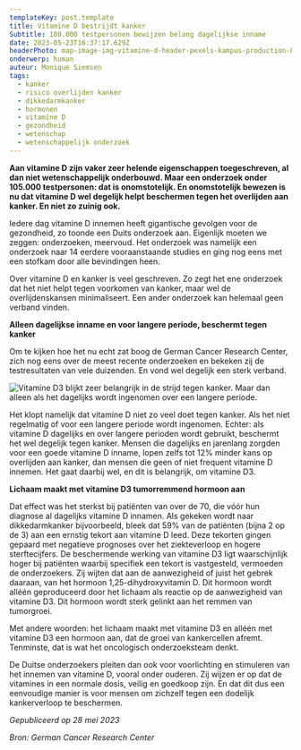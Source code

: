 ```yaml
---
templateKey: post.template
title: Vitamine D bestrijdt kanker
Subtitle: 100.000 testpersonen bewijzen belang dagelijkse inname
date: 2023-05-23T16:37:17.629Z
headerPhoto: map-image-img-vitamine-d-header-pexels-kampus-production-805405-jpg-bron-pexels-kampus-productions-onderschrift-vitamine-d-header
onderwerp: human
auteur: Monique Siemsen
tags:
  - kanker
  - risico overlijden kanker
  - dikkedarmkanker
  - hormonen
  - vitamine D
  - gezondheid
  - wetenschap
  - wetenschappelijk onderzoek
---
```

**Aan vitamine D zijn vaker zeer helende eigenschappen toegeschreven, al dan niet wetenschappelijk onderbouwd. Maar een onderzoek onder 105.000 testpersonen: dat is onomstotelijk. En onomstotelijk bewezen is nu dat vitamine D wel degelijk helpt beschermen tegen het overlijden aan kanker. En niet zo zuinig ook.**

Iedere dag vitamine D innemen heeft gigantische gevolgen voor de gezondheid, zo toonde een Duits onderzoek aan. Eigenlijk moeten we zeggen: onderzoeken, meervoud. Het onderzoek was namelijk een onderzoek naar 14 eerdere vooraanstaande studies en ging nog eens met een stofkam door alle bevindingen heen.

Over vitamine D en kanker is veel geschreven. Zo zegt het ene onderzoek dat het niet helpt tegen voorkomen van kanker, maar wel de overlijdenskansen minimaliseert. Een ander onderzoek kan helemaal geen verband vinden.

**A﻿lleen dagelijkse inname en voor langere periode, beschermt tegen kanker**

Om te kijken hoe het nu echt zat boog de German Cancer Research Center, zich nog eens over de meest recente onderzoeken en bekeken zij de testresultaten van vele duizenden. En vond wel degelijk een sterk verband. 

![Vitamine D3 blijkt zeer belangrijk in de strijd tegen kanker. Maar dan alleen als het dagelijks wordt ingenomen over een langere periode.](/img/vitamine-2-2-pexels-pavel-danilyuk-5998499.jpg "Pexels: Pavel Danilyuk")

Het klopt namelijk dat vitamine D niet zo veel doet tegen kanker. Als het niet regelmatig of voor een langere periode wordt ingenomen. Echter: als vitamine D dagelijks en over langere perioden wordt gebruikt, beschermt het wel degelijk tegen kanker. Mensen die dagelijks en jarenlang zorgden voor een goede vitamine D inname, lopen zelfs tot 12% minder kans op overlijden aan kanker, dan mensen die geen of niet frequent vitamine D innemen. Het gaat daarbij wel, en dit is belangrijk, om vitamine D3.

**L﻿ichaam maakt met vitamine D3 tumorremmend hormoon aan**

Dat effect was het sterkst bij patiënten van over de 70, die vóór hun diagnose al dagelijks vitamine D innamen. Als gekeken wordt naar dikkedarmkanker bijvoorbeeld, bleek dat 59% van de patiënten (bijna 2 op de 3) aan een ernstig tekort aan vitamine D leed. Deze tekorten gingen gepaard met negatieve prognoses over het ziekteverloop en hogere sterftecijfers. De beschermende werking van vitamine D3 ligt waarschijnlijk hoger bij patiënten waarbij specifiek een tekort is vastgesteld, vermoeden de onderzoekers. Zij wijten dat aan de aanwezigheid of juist het gebrek daaraan, van het hormoon 1,25-dihydroxyvitamin D. Dit hormoon wordt alléén geproduceerd door het lichaam als reactie op de aanwezigheid van vitamine D3. Dit hormoon wordt sterk gelinkt aan het remmen van tumorgroei.

Met andere woorden: het lichaam maakt met vitamine D3 en alléén met vitamine D3 een hormoon aan, dat de groei van kankercellen afremt. Tenminste, dat is wat het oncologisch onderzoeksteam denkt.

De Duitse onderzoekers pleiten dan ook voor voorlichting en stimuleren van het innemen van vitamine D, vooral onder ouderen. Zij wijzen er op dat de vitamines in een normale dosis, veilig en goedkoop zijn. En dat dit dus een eenvoudige manier is voor mensen om zichzelf tegen een dodelijk kankerverloop te beschermen.

*Gepubliceerd op 28 mei 2023*

*Bron: German Cancer Research Center*